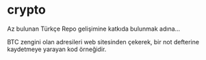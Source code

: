 # crypto

Az bulunan Türkçe Repo gelişimine katkıda bulunmak adına...

BTC zengini olan adresileri web sitesinden çekerek, bir not defterine kaydetmeye yarayan kod örneğidir.

